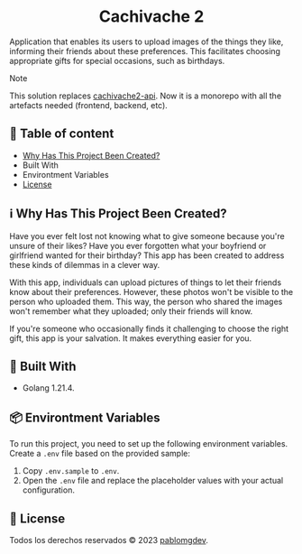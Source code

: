 <h1 align=center>Cachivache 2</h1>

<p>Application that enables its users to upload images of the things they like, informing their friends about these preferences. This facilitates choosing appropriate gifts for special occasions, such as birthdays.</p>

> [!NOTE]
> This solution replaces <a href=https://github.com/pablomgdev/cachivache2-api>cachivache2-api</a>. Now it is a monorepo with all the artefacts needed (frontend, backend, etc).


## 📄 Table of content
- [Why Has This Project Been Created?](https://github.com/pablomgdev/cachivache2#ℹ%EF%B8%8F-why-has-this-project-been-created)
- Built With
- Environtment Variables
- [License](https://github.com/pablomgdev/cachivache2#-license)


## ℹ️ Why Has This Project Been Created?
Have you ever felt lost not knowing what to give someone because you're unsure of their likes? Have you ever forgotten what your boyfriend or girlfriend wanted for their birthday? This app has been created to address these kinds of dilemmas in a clever way.

With this app, individuals can upload pictures of things to let their friends know about their preferences. However, these photos won't be visible to the person who uploaded them. This way, the person who shared the images won't remember what they uploaded; only their friends will know.

If you're someone who occasionally finds it challenging to choose the right gift, this app is your salvation. It makes everything easier for you.

## 🧱 Built With
- Golang 1.21.4.

## 📦 Environtment Variables
To run this project, you need to set up the following environment variables. Create a `.env` file based on the provided sample:

1. Copy `.env.sample` to `.env`.
2. Open the `.env` file and replace the placeholder values with your actual configuration.

## 🪪 License
Todos los derechos reservados © 2023 [pablomgdev](https://github.com/pablomgdev).

